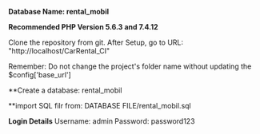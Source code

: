 **Database Name: rental_mobil**

**Recommended PHP Version 5.6.3 and 7.4.12**

Clone the repository from git.
After Setup, go to URL: "http://localhost/CarRental_CI"

Remember: Do not change the project's folder name without updating the $config['base_url']

**Create a database: rental_mobil

**import SQL filr from: DATABASE FILE/rental_mobil.sql

**Login Details** 
Username: admin
Password: password123
